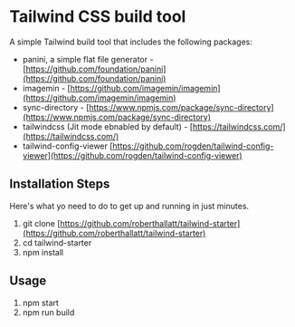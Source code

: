# Tailwind CSS build tool

A simple Tailwind build tool that includes the following packages:

* panini, a simple flat file generator - [https://github.com/foundation/panini](https://github.com/foundation/panini)
* imagemin - [https://github.com/imagemin/imagemin](https://github.com/imagemin/imagemin)
* sync-directory - [https://www.npmjs.com/package/sync-directory](https://www.npmjs.com/package/sync-directory)
* tailwindcss (Jit mode ebnabled by default) - [https://tailwindcss.com/](https://tailwindcss.com/)
* tailwind-config-viewer [https://github.com/rogden/tailwind-config-viewer](https://github.com/rogden/tailwind-config-viewer)

## Installation Steps

Here's what yo need to do to get up and running in just minutes.

1. git clone [https://github.com/roberthallatt/tailwind-starter](https://github.com/roberthallatt/tailwind-starter)
2. cd tailwind-starter
3. npm install

## Usage

1. npm start
2. npm run build
